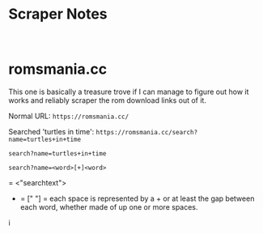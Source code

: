 # Scraper Notes

<br>


# romsmania.cc

This one is basically a treasure trove if I can manage to figure out how 
it works and reliably scraper the rom download links out of it.

Normal URL:
`https://romsmania.cc/`


Searched 'turtles in time':
`https://romsmania.cc/search?name=turtles+in+time`

`search?name=turtles+in+time`

`search?name=<word>[+]<word>`

<word> = <"searchtext">
+ = [" "] = each space is represented by a + or at least the gap between 
each word, whether made of up one or more spaces.


i
